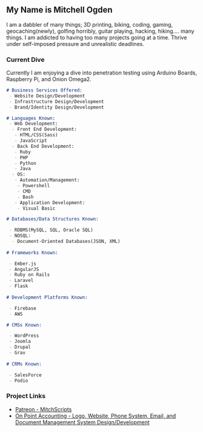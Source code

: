 ## My Name is Mitchell Ogden

I am a dabbler of many things; 3D printing, biking, coding, gaming, geocaching(newly), golfing horribly, guitar playing, hacking, hiking.... many things. I am addicted to having too many projects going at a time. Thrive under self-imposed pressure and unrealistic deadlines. 

### Current Dive

Currently I am enjoying a dive into penetration testing using Arduino Boards, Raspberry Pi, and Onion Omega2.

```markdown
# Business Services Offered:
 - Website Design/Development
 - Infrastructure Design/Development
 - Brand/Identity Design/Development

# Languages Known:
 - Web Development:
  - Front End Development:
   - HTML/CSS(Sass)
   - JavaScript
  - Back End Development:
   - Ruby
   - PHP
   - Python
   - Java
  - OS:
   - Automation/Management:
    - Powershell
    - CMD
    - Bash
   - Application Development:
    - Visual Basic

# Databases/Data Structures Known:

 - RDBMS(MySQL, SQL, Oracle SQL)
 - NOSQL:
  - Document-Oriented Databases(JSON, XML)
  
# Frameworks Known:

 - Ember.js
 - AngularJS
 - Ruby on Rails
 - Laravel
 - Flask
 
# Development Platforms Known:

 - Firebase
 - AWS

# CMSs Known:

 - WordPress
 - Joomla
 - Drupal
 - Grav
 
# CRMs Known:

 - SalesForce
 - Podio
```

### Project Links
 - [Patreon - MitchScripts](https://www.patreon.com/mitchscripts)
 - [On Point Accounting - Logo, Website, Phone System, Email, and Document Management System Design/Development](http://www.onpointacctg.com)
